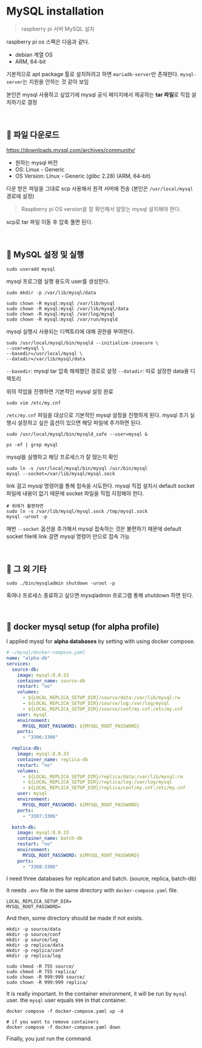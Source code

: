 # MySQL installation

> raspberry pi 서버 MySQL 설치

raspberry pi os 스펙은 다음과 같다.
- debian 계열 OS
- ARM, 64-bit

기본적으로 apt package 툴로 설치하려고 하면 `mariadb-server`만 존재한다.
`mysql-server`는 지원을 안하는 것 같아 보임

본인은 mysql 사용하고 싶었기에 mysql 공식 페이지에서 제공하는 **tar 파일**로 직접 설치하기로 결정

<br>

## :pushpin: 파일 다운로드

https://downloads.mysql.com/archives/community/

- 원하는 mysql 버전
- OS: Linux - Generic
- OS Version: Linux - Generic (glibc 2.28) (ARM, 64-bit)

다운 받은 파일을 그대로 scp 사용해서 원격 서버에 전송
(본인은 `/usr/local/mysql` 경로에 설정)

> Raspberry pi OS version을 잘 확인해서 알맞는 mysql 설치해야 한다.

scp로 tar 파일 이동 후 압축 풀면 된다.

<br>

## :pushpin: MySQL 설정 및 실행

```shell
sudo useradd mysql
```
mysql 프로그램 실행 용도의 user를 생성한다.

```shell
sudo mkdir -p /var/lib/mysql/data

sudo chown -R mysql:mysql /var/lib/mysql
sudo chown -R mysql:mysql /var/lib/mysql/data
sudo chown -R mysql:mysql /var/log/mysql
sudo chown -R mysql:mysql /var/run/mysqld
```
mysql 실행시 사용되는 디렉토리에 대해 권한을 부여한다.

```shell
sudo /usr/local/mysql/bin/mysqld --initialize-insecure \
--user=mysql \
--basedir=/usr/local/mysql \
--datadir=/var/lib/mysql/data
```
`--basedir`: mysql tar 압축 해제했던 경로로 설정
`--datadir`: 따로 설정한 data용 디렉토리

위의 작업을 진행하면 기본적인 mysql 설정 완료

```shell
sudo vim /etc/my.cnf
```
`/etc/my.cnf` 파일을 대상으로 기본적인 mysql 설정을 진행하게 된다.
mysql 초기 실행시 설정하고 싶은 옵션이 있으면 해당 파일에 추가하면 된다.

```shell
sudo /usr/local/mysql/bin/mysqld_safe --user=mysql &

ps -ef | grep mysql
```
mysql을 실행하고 해당 프로세스가 잘 떴는지 확인

```shell
sudo ln -s /usr/local/mysql/bin/mysql /usr/bin/mysql
mysql --socket=/var/lib/mysql/mysql.sock
```
link 걸고 mysql 명령어를 통해 접속을 시도한다.
mysql 직접 설치시 default socket 파일에 내용이 없기 때문에 socket 파일을 직접 지정해야 한다.

```shell
# 위에가 불편하면
sudo ln -s /var/lib/mysql/mysql.sock /tmp/mysql.sock
mysql -uroot -p
```
매번 `--socket` 옵션을 추가해서 mysql 접속하는 것은 불편하기 때문에 default socket file에 link 걸면 mysql 명령어 만으로 접속 가능

<br>

## :pushpin: 그 외 기타
```shell
sudo ./bin/mysqladmin shutdown -uroot -p
```
혹여나 프로세스 종료하고 싶으면 mysqladmin 프로그램 통해 shutdown 하면 된다.

<br>

## :pushpin: docker mysql setup (for alpha profile)

I applied mysql for **alpha databases** by setting with using docker compose.

```yaml
# ~/mysql/docker-compose.yaml
name: "alpha-db"
services:
  source-db:
    image: mysql:8.0.33
    container_name: source-db
    restart: "no"
    volumes:
      - ${LOCAL_REPLICA_SETUP_DIR}/source/data:/var/lib/mysql:rw
      - ${LOCAL_REPLICA_SETUP_DIR}/source/log:/var/log/mysql
      - ${LOCAL_REPLICA_SETUP_DIR}/source/conf/my.cnf:/etc/my.cnf
    user: mysql
    environment:
      MYSQL_ROOT_PASSWORD: ${MYSQL_ROOT_PASSWORD}
    ports:
      - "3306:3306"

  replica-db:
    image: mysql:8.0.33
    container_name: replica-db
    restart: "no"
    volumes:
      - ${LOCAL_REPLICA_SETUP_DIR}/replica/data:/var/lib/mysql:rw
      - ${LOCAL_REPLICA_SETUP_DIR}/replica/log:/var/log/mysql
      - ${LOCAL_REPLICA_SETUP_DIR}/replica/conf/my.cnf:/etc/my.cnf
    user: mysql
    environment:
      MYSQL_ROOT_PASSWORD: ${MYSQL_ROOT_PASSWORD}
    ports:
      - "3307:3306"

  batch-db:
    image: mysql:8.0.33
    container_name: batch-db
    restart: "no"
    environment:
      MYSQL_ROOT_PASSWORD: ${MYSQL_ROOT_PASSWORD}
    ports:
      - "3308:3306"
```
I need three databases for replication and batch. 
(source, replica, batch-db)

It needs `.env` file in the same directory with `docker-compose.yaml` file.

```env
LOCAL_REPLICA_SETUP_DIR=
MYSQL_ROOT_PASSWORD=
```
And then, some directory should be made if not exists.

```shell
mkdir -p source/data
mkdir -p source/conf
mkdir -p source/log
mkdir -p replica/data
mkdir -p replica/conf
mkdir -p replica/log
```

```shell
sudo chmod -R 755 source/
sudo chmod -R 755 replica/
sudo chown -R 999:999 source/
sudo chown -R 999:999 replica/
```
It is really important. In the container environment, it will be run by `mysql` user. the `mysql` user equals `999` in that container.

```shell
docker compose -f docker-compose.yaml up -d

# if you want to remove containers
docker compose -f docker-compose.yaml down
```
Finally, you just run the command.